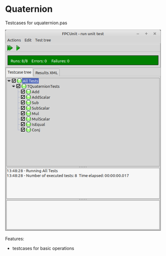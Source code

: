 # Quaternion

Testcases for uquaternion.pas

![](preview.png)

Features:
- testcases for basic operations